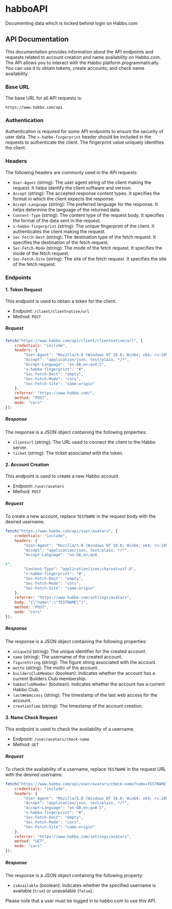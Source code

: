 # habboAPI
Documenting data which is locked behind login on Habbo.com

## API Documentation

This documentation provides information about the API endpoints and requests related to account creation and name availability on Habbo.com. The API allows you to interact with the Habbo platform programmatically. You can use it to obtain tokens, create accounts, and check name availability.

### Base URL
The base URL for all API requests is:
```
https://www.habbo.com/api
```

### Authentication
Authentication is required for some API endpoints to ensure the security of user data. The `x-habbo-fingerprint` header should be included in the requests to authenticate the client. The fingerprint value uniquely identifies the client.

### Headers
The following headers are commonly used in the API requests:

- `User-Agent` (string): The user agent string of the client making the request. It helps identify the client software and version.
- `Accept` (string): The accepted response content types. It specifies the format in which the client expects the response.
- `Accept-Language` (string): The preferred language for the response. It helps determine the language of the returned data.
- `Content-Type` (string): The content type of the request body. It specifies the format of the data sent in the request.
- `x-habbo-fingerprint` (string): The unique fingerprint of the client. It authenticates the client making the request.
- `Sec-Fetch-Dest` (string): The destination type of the fetch request. It specifies the destination of the fetch request.
- `Sec-Fetch-Mode` (string): The mode of the fetch request. It specifies the mode of the fetch request.
- `Sec-Fetch-Site` (string): The site of the fetch request. It specifies the site of the fetch request.

### Endpoints

#### 1. Token Request

This endpoint is used to obtain a token for the client.

- Endpoint: `/client/clientnative/url`
- Method: `POST`

##### Request

```javascript
fetch("https://www.habbo.com/api/client/clientnative/url", {
    credentials: "include",
    headers: {
        "User-Agent": "Mozilla/5.0 (Windows NT 10.0; Win64; x64; rv:109.0) Gecko/20100101 Firefox/113.0",
        "Accept": "application/json, text/plain, */*",
        "Accept-Language": "en-GB,en;q=0.5",
        "x-habbo-fingerprint": "#",
        "Sec-Fetch-Dest": "empty",
        "Sec-Fetch-Mode": "cors",
        "Sec-Fetch-Site": "same-origin"
    },
    referrer: "https://www.habbo.com/",
    method: "POST",
    mode: "cors"
});
```

##### Response

The response is a JSON object containing the following properties:

- `clienturl` (string): The URL used to connect the client to the Habbo server.
- `ticket` (string): The ticket associated with the token.

#### 2. Account Creation

This endpoint is used to create a new Habbo account.

- Endpoint: `/user/avatars`
- Method: `POST`

##### Request

To create a new account, replace `TESTNAME` in the request body with the desired username.

```javascript
fetch("https://www.habbo.com/api/user/avatars", {
    credentials: "include",
    headers: {
        "User-Agent": "Mozilla/5.0 (Windows NT 10.0; Win64; x64; rv:109.0) Gecko/20100101 Firefox/113.0",
        "Accept": "application/json, text/plain, */*",
        "Accept-Language": "en-GB,en;q=0.

5",
        "Content-Type": "application/json;charset=utf-8",
        "x-habbo-fingerprint": "#",
        "Sec-Fetch-Dest": "empty",
        "Sec-Fetch-Mode": "cors",
        "Sec-Fetch-Site": "same-origin"
    },
    referrer: "https://www.habbo.com/settings/avatars",
    body: "{\"name\":\"TESTNAME\"}",
    method: "POST",
    mode: "cors"
});
```

##### Response

The response is a JSON object containing the following properties:

- `uniqueId` (string): The unique identifier for the created account.
- `name` (string): The username of the created account.
- `figureString` (string): The figure string associated with the account.
- `motto` (string): The motto of the account.
- `buildersClubMember` (boolean): Indicates whether the account has a current Builders Club membership.
- `habboClubMember` (boolean): Indicates whether the account has a current Habbo Club.
- `lastWebAccess` (string): The timestamp of the last web access for the account.
- `creationTime` (string): The timestamp of the account creation.

#### 3. Name Check Request

This endpoint is used to check the availability of a username.

- Endpoint: `/user/avatars/check-name`
- Method: `GET`

##### Request

To check the availability of a username, replace `TESTNAME` in the request URL with the desired username.

```javascript
fetch("https://www.habbo.com/api/user/avatars/check-name?name=TESTNAME", {
    credentials: "include",
    headers: {
        "User-Agent": "Mozilla/5.0 (Windows NT 10.0; Win64; x64; rv:109.0) Gecko/20100101 Firefox/113.0",
        "Accept": "application/json, text/plain, */*",
        "Accept-Language": "en-GB,en;q=0.5",
        "x-habbo-fingerprint": "#",
        "Sec-Fetch-Dest": "empty",
        "Sec-Fetch-Mode": "cors",
        "Sec-Fetch-Site": "same-origin"
    },
    referrer: "https://www.habbo.com/settings/avatars",
    method: "GET",
    mode: "cors"
});
```

##### Response

The response is a JSON object containing the following property:

- `isAvailable` (boolean): Indicates whether the specified username is available (`true`) or unavailable (`false`).

Please note that a user must be logged in to habbo.com to use this API.
